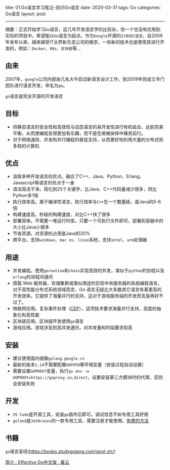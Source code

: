 title: 01.Go语言学习笔记-初识Go语言
date: 2020-03-31
tags: Go
categories: Go语言
layout: post

------

摘要：正式开始学习`Go`语言，这几年开发语言学的比较杂，但一个也没有应用到实际的项目中。希望能以`Go`语言为起点。作为`Google`开源的`21世纪C语言`，自2009年发布以来，越来越受IT业界新生态公司的推崇，一些新的技术也是使用其进行开发的，例如：`Docker`、`K8s`、`区块链`等...

<!-- more -->

## 由来

2007年，`google`公司内部由几名大牛启动新语言设计工作，到2009年则成立专门团队进行语言开发，命名为`go`。

`go`语言是完全开源的开发语言

## 目标

- 将静态语言的安全性和高效性与动态语言的易开发性进行有机结合，达到完美平衡，从而使编程变得更加有乐趣，而不是在艰难抉择中痛苦前行。
- 对于网络通信、并发和并行编程的极佳支持，从而更好地利用大量的分布式和多核的计算机

## 优点

- 汲取多种开发语言的优点。融合了C++、Java、Python、Erlang、Javascript等语言的优点于一身
- 语法简洁干净。简化到25个关键字，比Java、C++代码量减少很多，但比Python多1倍
- 执行效率高。属于编译性语言，执行效率与`C++`在一个数量级，是Java的5-6倍
- 构建速度高。秒级的构建速度，对比C++快了很多
- 部署简单。不需要一堆运行时库，只要一个可执行文件即可，部署到容器中的大小比Java小很多
- 节省资源。对资源的占用是Java的20%
- 跨平台。支持`windows`、`mac os`、`linux`系统，支持`intel`、`arm`处理器

## 用途

- 并发编程。使用`goroutine`和`chain`实现高效的并发，类似于`python`的协程以及`erlang`的进程间通讯
- 搭载 Web 服务器，存储集群或类似用途的巨型中央服务器的系统编程语言。对于高性能分布式系统领域而言，Go 语言无疑比大多数其它语言有着更高的开发效率。它提供了海量并行的支持，这对于游戏服务端的开发而言是再好不过了。
- 物联网应用。复杂事件处理（[CEP](http://en.wikipedia.org/wiki/Complex_event_processing)），这项技术要求海量并行支持，高度的抽象化和高性能
- 区块链应用。区块链开发使用`go`语言
- 游戏应用。游戏涉及到高并发通讯，对并发量和时延要求较高

## 安装

- 建议使用国内镜像`golang.google.cn`
- 最新的版本`1.14`不需要配置`GOPATH`等环境变量（安装过程自动设置）
- 需要设置`GOPROXY`变量，执行`go env -w GOPROXY=https://goproxy.io,direct`，设置安装第三方模块时的代理，否则会安装失败

## 开发

- `VS Code`是开源工具，安装`go`插件后即可。调试信息不如专用工具好用
- `goland`是`JetBrains`的一款专用工具，需要注册才能使用。[免费的方法](http://fls.jetbrains-agent.com/)

## 书籍

`go`语言圣经(https://books.studygolang.com/gopl-zh/)

 [简介 · Effective Go中文版 · 看云](https://www.kancloud.cn/kancloud/effective/72199)